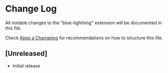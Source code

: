 # Change Log

All notable changes to the "blue-lightning" extension will be documented in this file.

Check [Keep a Changelog](http://keepachangelog.com/) for recommendations on how to structure this file.

## [Unreleased]

- Initial release
